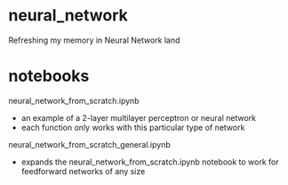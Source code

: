# neural_network

Refreshing my memory in Neural Network land

# notebooks

neural_network_from_scratch.ipynb
- an example of a 2-layer multilayer perceptron or neural network
- each function only works with this particular type of network

neural_network_from_scratch_general.ipynb
- expands the neural_network_from_scratch.ipynb notebook to work for feedforward networks of any size

